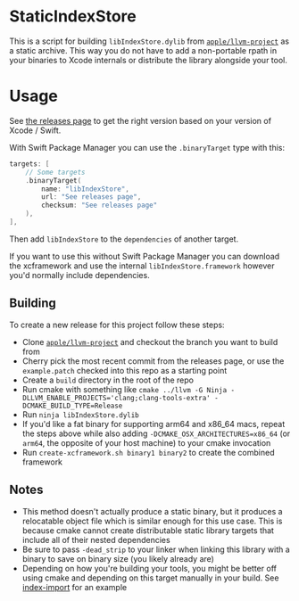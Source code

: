 # StaticIndexStore

This is a script for building `libIndexStore.dylib` from
[`apple/llvm-project`](https://github.com/apple/llvm-project) as a
static archive. This way you do not have to add a non-portable rpath in
your binaries to Xcode internals or distribute the library alongside
your tool.

# Usage

See [the releases
page](https://github.com/keith/StaticIndexStore/releases) to get the
right version based on your version of Xcode / Swift.

With Swift Package Manager you can use the `.binaryTarget` type with
this:

```swift
targets: [
    // Some targets
    .binaryTarget(
        name: "libIndexStore",
        url: "See releases page",
        checksum: "See releases page"
    ),
],
```

Then add `libIndexStore` to the `dependencies` of another target.

If you want to use this without Swift Package Manager you can download
the xcframework and use the internal `libIndexStore.framework` however
you'd normally include dependencies.

## Building

To create a new release for this project follow these steps:

- Clone [`apple/llvm-project`](https://github.com/apple/llvm-project)
  and checkout the branch you want to build from
- Cherry pick the most recent commit from the releases page, or use the
  `example.patch` checked into this repo as a starting point
- Create a `build` directory in the root of the repo
- Run cmake with something like `cmake ../llvm -G Ninja
  -DLLVM_ENABLE_PROJECTS='clang;clang-tools-extra'
  -DCMAKE_BUILD_TYPE=Release`
- Run `ninja libIndexStore.dylib`
- If you'd like a fat binary for supporting arm64 and x86_64 macs,
  repeat the steps above while also adding
  `-DCMAKE_OSX_ARCHITECTURES=x86_64` (or `arm64`, the opposite of your
  host machine) to your cmake invocation
- Run `create-xcframework.sh binary1 binary2` to create the combined
  framework

## Notes

- This method doesn't actually produce a static binary, but it produces
  a relocatable object file which is similar enough for this use case.
  This is because cmake cannot create distributable static library
  targets that include all of their nested dependencies
- Be sure to pass `-dead_strip` to your linker when linking this library
  with a binary to save on binary size (you likely already are)
- Depending on how you're building your tools, you might be better off
  using cmake and depending on this target manually in your build. See
  [index-import](https://github.com/MobileNativeFoundation/index-import)
  for an example
